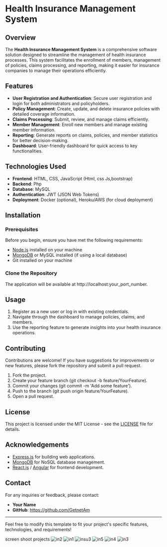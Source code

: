 # Health Insurance Management System

## Overview

The **Health Insurance Management System** is a comprehensive software solution designed to streamline the management of health insurance processes. This system facilitates the enrollment of members, management of policies, claims processing, and reporting, making it easier for insurance companies to manage their operations efficiently.

## Features

- **User Registration and Authentication**: Secure user registration and login for both administrators and policyholders.
- **Policy Management**: Create, update, and delete insurance policies with detailed coverage information.
- **Claims Processing**: Submit, review, and manage claims efficiently.
- **Member Management**: Enroll new members and manage existing member information.
- **Reporting**: Generate reports on claims, policies, and member statistics for better decision-making.
- **Dashboard**: User-friendly dashboard for quick access to key functionalities.

## Technologies Used

- **Frontend**: HTML, CSS, JavaScript (Html, css Js,bootstrap)
- **Backend**: Php
- **Database**: MySQL
- **Authentication**: JWT (JSON Web Tokens)
- **Deployment**: Docker (optional), Heroku/AWS (for cloud deployment)

## Installation

### Prerequisites

Before you begin, ensure you have met the following requirements:

- [Node.js](https://nodejs.org/) installed on your machine
- [MongoDB](https://www.mongodb.com/) or MySQL installed (if using a local database)
- Git installed on your machine

### Clone the Repository

The application will be available at http://localhost:your_port_number.

## Usage

1. Register as a new user or log in with existing credentials.
2. Navigate through the dashboard to manage policies, claims, and members.
3. Use the reporting feature to generate insights into your health insurance operations.

## Contributing

Contributions are welcome! If you have suggestions for improvements or new features, please fork the repository and submit a pull request. 

1. Fork the project.
2. Create your feature branch (git checkout -b feature/YourFeature).
3. Commit your changes (git commit -m 'Add some feature').
4. Push to the branch (git push origin feature/YourFeature).
5. Open a pull request.

## License

This project is licensed under the MIT License - see the [LICENSE](LICENSE) file for details.

## Acknowledgements

- [Express.js](https://expressjs.com/) for building web applications.
- [MongoDB](https://www.mongodb.com/) for NoSQL database management.
- [React.js](https://reactjs.org/) / [Angular](https://angular.io/) for frontend development.

## Contact

For any inquiries or feedback, please contact:

- **Your Name**  
- **GitHub**: https://github.com/GetnetAm

---

Feel free to modify this template to fit your project's specific features, technologies, and requirements!

  screen shoot projects
  ![in2](https://github.com/user-attachments/assets/8bdf0ea5-12f2-4650-ba6c-7f2e88d7a8c9)
![in1](https://github.com/user-attachments/assets/437b65af-357b-4a15-bd15-4d4ccdd91f16)
![insu3](https://github.com/user-attachments/assets/43ecb53e-44ca-4169-a499-dde6011da644)
![in5](https://github.com/user-attachments/assets/57eeb913-762d-4e7f-b1f4-7e25b02dd30e)
![in4](https://github.com/user-attachments/assets/0f079bf3-1df0-41c2-9b8b-e3fffc698deb)
![in3](https://github.com/user-attachments/assets/56d61e3d-7469-420a-aa8a-14067f37b76c)

